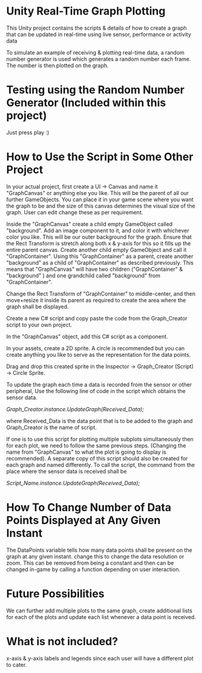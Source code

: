 # Unity Real-Time Graph Plotting
This Unity project contains the scripts &amp; details of how to create a graph that can be updated in real-time using live sensor, performance or activity data

To simulate an example of receiving & plotting real-time data, a random number generator is used which generates a random number each frame. The number is then plotted on the graph.


# Testing using the Random Number Generator (Included within this project)

Just press play :) 


# How to Use the Script in Some Other Project
In your actual project, first create a UI -> Canvas and name it "GraphCanvas" or anything else you like. This will be the parent of all our further GameObjects. You can place it in your game scene where you want the graph to be and the size of this canvas determines the visual size of the graph. User can edit change these as per requirement.

Inside the "GraphCanvas" create a child empty GameObject called "background". Add an image component to it, and color it with whichever color you like. This will be our outer background for the graph. Ensure that the Rect Transform is stretch along both x & y-axis for this so it fills up the entire parent canvas.
Create another child empty GameObject and call it "GraphContainer". Using this "GraphContainer" as a parent, create another "background" as a child of "GraphContainer" as described previously. This means that "GraphCanvas" will have two children ("GraphContainer" & "background" ) and one grandchild called "background" from "GraphContainer".

Change the Rect Transform of "GraphContainer" to middle-center, and then move+resize it inside its parent as required to create the area where the graph shall be displayed.

Create a new C# script and copy paste the code from the Graph_Creator script to your own project.

In the "GraphCanvas" object, add this C# script as a component. 

In your assets, create a 2D sprite. A circle is recommended but you can create anything you like to serve as the representation for the data points.

Drag and drop this created sprite in the Inspector -> Graph_Creator (Script) -> Circle Sprite.

To update the graph each time a data is recorded from the sensor or other peripheral, Use the following line of code in the script which obtains the sensor data.

_Graph_Creator.instance.UpdateGraph(Received_Data);_

where Received_Data is the data point that is to be added to the graph and Graph_Creator is the name of script.



If one is to use this script for plotting multiple subplots simultaneously then for each plot, we need to follow the same previous steps. (Changing the name from "GraphCanvas" to what the plot is going to display is recommended). A separate copy of this script should also be created for each graph and named differently. To call the script, the command from the place where the sensor data is received shall be

_Script_Name.instance.UpdateGraph(Received_Data);_


# How To Change Number of Data Points Displayed at Any Given Instant
The DataPoints variable tells how many data points shall be present on the graph at any given instant. change this to change the data resolution or zoom. This can be removed from being a constant and then can be changed in-game by calling a function depending on user interaction.


# Future Possibilities
We can further add multiple plots to the same graph, create additional lists for each of the plots and update each list whenever a data point is received.

# What is not included?
x-axis & y-axis labels and legends since each user will have a different plot to cater.


